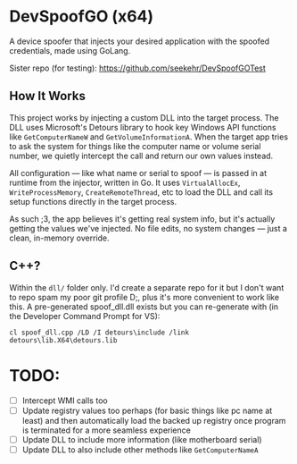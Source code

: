 # DevSpoofGO (x64)
A device spoofer that injects your desired application with the spoofed credentials, made using GoLang.

Sister repo (for testing): https://github.com/seekehr/DevSpoofGOTest
## How It Works
This project works by injecting a custom DLL into the target process. The DLL uses Microsoft's Detours library to hook key Windows API functions like `GetComputerNameW` and `GetVolumeInformationA`. When the target app tries to ask the system for things like the computer name or volume serial number, we quietly intercept the call and return our own values instead.

All configuration — like what name or serial to spoof — is passed in at runtime from the injector, written in Go. It uses `VirtualAllocEx`, `WriteProcessMemory`, `CreateRemoteThread`, etc to load the DLL and call its setup functions directly in the target process.

As such ;3, the app believes it's getting real system info, but it's actually getting the values we've injected. No file edits, no system changes — just a clean, in-memory override.

## C++?

Within the `dll/` folder only. I'd create a separate repo for it but I don't want to repo spam my poor git profile D;, plus it's more convenient to work like this. A pre-generated spoof_dll.dll exists but you can re-generate with (in the Developer Command Prompt for VS):

`cl spoof_dll.cpp /LD /I detours\include /link detours\lib.X64\detours.lib`

# TODO:
- [ ] Intercept WMI calls too
- [ ] Update registry values too perhaps (for basic things like pc name at least) and then automatically load the backed up registry once program is terminated for a more seamless experience
- [ ] Update DLL to include more information (like motherboard serial)
- [ ] Update DLL to also include other methods like `GetComputerNameA`
